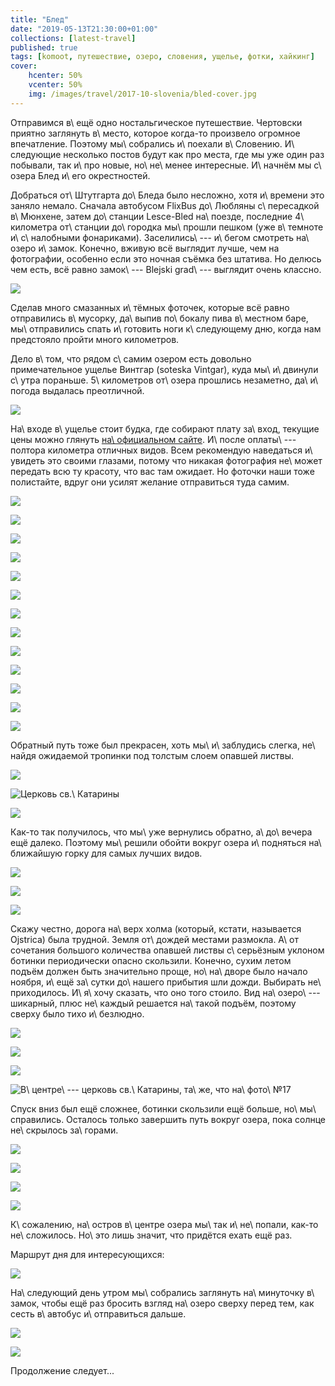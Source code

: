 ```yaml
---
title: "Блед"
date: "2019-05-13T21:30:00+01:00"
collections: [latest-travel]
published: true
tags: [komoot, путешествие, озеро, словения, ущелье, фотки, хайкинг]
cover:
    hcenter: 50%
    vcenter: 50%
    img: /images/travel/2017-10-slovenia/bled-cover.jpg
---
```


Отправимся в\ ещё одно ностальгическое путешествие. Чертовски приятно заглянуть 
в\ место, которое когда-то произвело огромное впечатление. Поэтому мы\ собрались 
и\ поехали в\ Словению. И\ следующие несколько постов будут как про места, где 
мы уже один раз побывали, так и\ про новые, но\ не\ менее интересные. И\ начнём 
мы с\ озера Блед и\ его окрестностей.

<!--more-->

Добраться от\ Штутгарта до\ Бледа было несложно, хотя и\ времени это заняло 
немало. Сначала автобусом FlixBus до\ Любляны с\ пересадкой в\ Мюнхене, затем 
до\ станции Lesce-Bled на\ поезде, последние 4\ километра от\ станции 
до\ городка мы\ прошли пешком (уже в\ темноте и\ с\ налобными фонариками). 
Заселились\ --- и\ бегом смотреть на\ озеро и\ замок. Конечно, вживую всё 
выглядит лучше, чем на фотографии, особенно если это ночная съёмка без штатива. 
Но делюсь чем есть, всё равно замок\ --- Blejski grad\ --- выглядит очень 
классно.

![](/images/travel/2017-10-slovenia/bled-night.jpg)

Сделав много смазанных и\ тёмных фоточек, которые всё равно отправились 
в\ мусорку, да\ выпив по\ бокалу пива в\ местном баре, мы\ отправились спать 
и\ готовить ноги к\ следующему дню, когда нам предстояло пройти много 
километров.

Дело в\ том, что рядом с\ самим озером есть довольно примечательное ущелье 
Винтгар (soteska Vintgar), куда мы\ и\ двинули с\ утра пораньше. 5\ километров 
от\ озера прошлись незаметно, да\ и\ погода выдалась преотличной.

![](/images/travel/2017-10-slovenia/bled-railway.jpg)

На\ входе в\ ущелье стоит будка, где собирают плату за\ вход, текущие цены можно 
глянуть [на\ официальном сайте][vintgar]. И\ после оплаты\ --- полтора километра 
отличных видов. Всем рекомендую наведаться и\ увидеть это своими глазами, потому 
что никакая фотография не\ может передать всю ту красоту, что вас там ожидает. 
Но фоточки наши тоже полистайте, вдруг они усилят желание отправиться туда 
самим.

![](/images/travel/2017-10-slovenia/bled-vintgar-1.jpg)

![](/images/travel/2017-10-slovenia/bled-vintgar-2.jpg)

![](/images/travel/2017-10-slovenia/bled-vintgar-3.jpg)

![](/images/travel/2017-10-slovenia/bled-vintgar-4.jpg)

![](/images/travel/2017-10-slovenia/bled-vintgar-5.jpg)

![](/images/travel/2017-10-slovenia/bled-vintgar-6.jpg)

![](/images/travel/2017-10-slovenia/bled-vintgar-7.jpg)

![](/images/travel/2017-10-slovenia/bled-vintgar-8.jpg)

![](/images/travel/2017-10-slovenia/bled-vintgar-9.jpg)

![](/images/travel/2017-10-slovenia/bled-vintgar-10.jpg)

![](/images/travel/2017-10-slovenia/bled-vintgar-11.jpg)

![](/images/travel/2017-10-slovenia/bled-vintgar-12.jpg)

![](/images/travel/2017-10-slovenia/bled-vintgar-13.jpg)

Обратный путь тоже был прекрасен, хоть мы\ и\ заблудись слегка, не\ найдя 
ожидаемой тропинки под толстым слоем опавшей листвы.

![](/images/travel/2017-10-slovenia/bled-road-back-1.jpg)

![Церковь св.\ Катарины](/images/travel/2017-10-slovenia/bled-road-back-2.jpg)

![](/images/travel/2017-10-slovenia/bled-road-back-3.jpg)

Как-то так получилось, что мы\ уже вернулись обратно, а\ до\ вечера ещё далеко. 
Поэтому мы\ решили обойти вокруг озера и\ подняться на\ ближайшую горку для 
самых лучших видов.

![](/images/travel/2017-10-slovenia/bled-round-1.jpg)

![](/images/travel/2017-10-slovenia/bled-round-2.jpg)

![](/images/travel/2017-10-slovenia/bled-round-3.jpg)

Скажу честно, дорога на\ верх холма (который, кстати, называется Ojstrica) была 
трудной. Земля от\ дождей местами размокла. А\ от сочетания большого количества 
опавшей листвы с\ серьёзным уклоном ботинки периодически опасно скользили. 
Конечно, сухим летом подъём должен быть значительно проще, но\ на\ дворе было 
начало ноября, и\ ещё за\ сутки до\ нашего прибытия шли дожди. Выбирать 
не\ приходилось. И\ я\ хочу сказать, что оно того стоило. Вид на\ озеро\ --- 
шикарный, плюс не\ каждый решается на\ такой подъём, поэтому сверху было тихо 
и\ безлюдно.

![](/images/travel/2017-10-slovenia/bled-ojstrica-1.jpg)

![](/images/travel/2017-10-slovenia/bled-cover.jpg)

![](/images/travel/2017-10-slovenia/bled-ojstrica-2.jpg)

![В\ центре\ --- церковь св.\ Катарины, та\ же, что 
на\ фото\ №17](/images/travel/2017-10-slovenia/bled-ojstrica-3.jpg)

Спуск вниз был ещё сложнее, ботинки скользили ещё больше, но\ мы\ справились. 
Осталось только завершить путь вокруг озера, пока солнце не\ скрылось 
за\ горами.

![](/images/travel/2017-10-slovenia/bled-round-end-1.jpg)

![](/images/travel/2017-10-slovenia/bled-round-end-2.jpg)

![](/images/travel/2017-10-slovenia/bled-round-end-3.jpg)

![](/images/travel/2017-10-slovenia/bled-round-end-4.jpg)

К\ сожалению, на\ остров в\ центре озера мы\ так и\ не\ попали, как-то 
не\ сложилось. Но\ это лишь значит, что придётся ехать ещё раз.

Маршрут дня для интересующихся:

![](iframe:https://www.komoot.de/tour/24675500/embed)

На\ следующий день утром мы\ собрались заглянуть на\ минуточку в\ замок, чтобы 
ещё раз бросить взгляд на\ озеро сверху перед тем, как сесть в\ автобус 
и\ отправиться дальше.

![](/images/travel/2017-10-slovenia/bled-grad-1.jpg)

![](/images/travel/2017-10-slovenia/bled-grad-2.jpg)

Продолжение следует...

[vintgar]: http://www.vintgar.si/?lang=en
